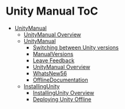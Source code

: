 Unity Manual ToC
================
 - [UnityManual]()
	 - [UnityManual Overview](UnityManual.md)
	 - [UnityManual]()
		 - [Switching between Unity versions](SwitchingDocumentationVersions.md)
		 - [ManualVersions](ManualVersions.md)
		 - [Leave Feedback](LeaveFeedback.md)
		 - [UnityManual Overview](UnityManual_1.md)
		 - [WhatsNew56](WhatsNew56.md)
		 - [OfflineDocumentation](OfflineDocumentation.md)
	 - [InstallingUnity]()
		 - [InstallingUnity Overview](InstallingUnity.md)
		 - [Deploying Unity Offline](DeployingUnityOffline.md)


